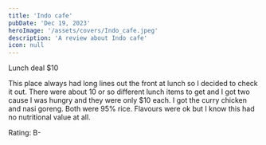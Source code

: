 ```yaml
---
title: 'Indo cafe'
pubDate: 'Dec 19, 2023'
heroImage: '/assets/covers/Indo_cafe.jpeg'
description: 'A review about Indo cafe'
icon: null
---
```


Lunch deal $10

This place always had long lines out the front at lunch so I decided to check it out. There were about 10 or so different lunch items to get and I got two cause I was hungry and they were only $10 each. I got the curry chicken and nasi goreng. Both were 95% rice. Flavours were ok but I know this had no nutritional value at all.

Rating: B-
